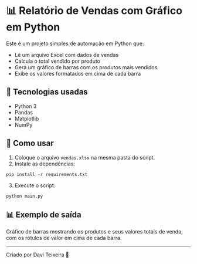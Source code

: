 # 📊 Relatório de Vendas com Gráfico em Python

Este é um projeto simples de automação em Python que:

- Lê um arquivo Excel com dados de vendas
- Calcula o total vendido por produto
- Gera um gráfico de barras com os produtos mais vendidos
- Exibe os valores formatados em cima de cada barra

## 🔧 Tecnologias usadas

- Python 3
- Pandas
- Matplotlib
- NumPy

## 📁 Como usar

1. Coloque o arquivo `vendas.xlsx` na mesma pasta do script.
2. Instale as dependências:

```
pip install -r requirements.txt
```

3. Execute o script:

```
python main.py
```

## 📊 Exemplo de saída

Gráfico de barras mostrando os produtos e seus valores totais de venda, com os rótulos de valor em cima de cada barra.

---

Criado por Davi Teixeira 🚀
